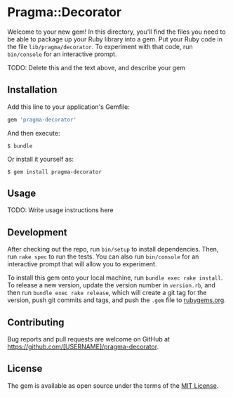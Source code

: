 # Pragma::Decorator

Welcome to your new gem! In this directory, you'll find the files you need to be able to package up your Ruby library into a gem. Put your Ruby code in the file `lib/pragma/decorator`. To experiment with that code, run `bin/console` for an interactive prompt.

TODO: Delete this and the text above, and describe your gem

## Installation

Add this line to your application's Gemfile:

```ruby
gem 'pragma-decorator'
```

And then execute:

    $ bundle

Or install it yourself as:

    $ gem install pragma-decorator

## Usage

TODO: Write usage instructions here

## Development

After checking out the repo, run `bin/setup` to install dependencies. Then, run `rake spec` to run the tests. You can also run `bin/console` for an interactive prompt that will allow you to experiment.

To install this gem onto your local machine, run `bundle exec rake install`. To release a new version, update the version number in `version.rb`, and then run `bundle exec rake release`, which will create a git tag for the version, push git commits and tags, and push the `.gem` file to [rubygems.org](https://rubygems.org).

## Contributing

Bug reports and pull requests are welcome on GitHub at https://github.com/[USERNAME]/pragma-decorator.


## License

The gem is available as open source under the terms of the [MIT License](http://opensource.org/licenses/MIT).

